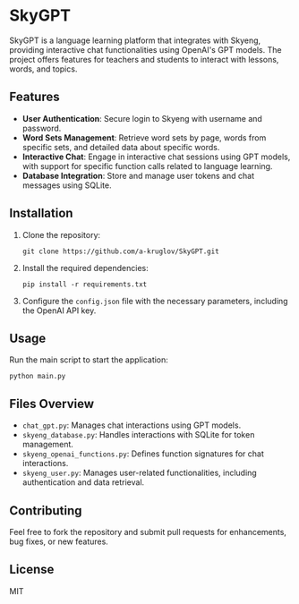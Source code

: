 # SkyGPT

SkyGPT is a language learning platform that integrates with Skyeng, providing interactive chat functionalities using OpenAI's GPT models. The project offers features for teachers and students to interact with lessons, words, and topics.

## Features

- **User Authentication**: Secure login to Skyeng with username and password.
- **Word Sets Management**: Retrieve word sets by page, words from specific sets, and detailed data about specific words.
- **Interactive Chat**: Engage in interactive chat sessions using GPT models, with support for specific function calls related to language learning.
- **Database Integration**: Store and manage user tokens and chat messages using SQLite.

## Installation

1. Clone the repository:
   ```
   git clone https://github.com/a-kruglov/SkyGPT.git
   ```

2. Install the required dependencies:
   ```
   pip install -r requirements.txt
   ```

3. Configure the `config.json` file with the necessary parameters, including the OpenAI API key.

## Usage

Run the main script to start the application:
```
python main.py
```

## Files Overview

- `chat_gpt.py`: Manages chat interactions using GPT models.
- `skyeng_database.py`: Handles interactions with SQLite for token management.
- `skyeng_openai_functions.py`: Defines function signatures for chat interactions.
- `skyeng_user.py`: Manages user-related functionalities, including authentication and data retrieval.

## Contributing

Feel free to fork the repository and submit pull requests for enhancements, bug fixes, or new features.

## License

MIT
